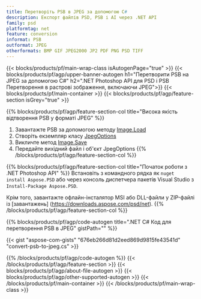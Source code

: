```yaml
---
title: Перетворіть PSB в JPEG за допомогою C#
description: Експорт файлів PSD, PSB і AI через .NET API
family: psd
platformtag: net
feature: conversion
informat: PSB
outformat: JPEG
otherformats: BMP GIF JPEG2000 JP2 PDF PNG PSD TIFF
---
```


{{< blocks/products/pf/main-wrap-class isAutogenPage="true" >}}
{{< blocks/products/pf/agp/upper-banner-autogen h1="Перетворити PSB на JPEG за допомогою C#" h2=".NET Photoshop API для PSD і PSB Перетворення в растрові зображення, включаючи JPEG">}}
{{< blocks/products/pf/main-container >}}
{{< blocks/products/pf/agp/feature-section isGrey="true" >}}

{{% blocks/products/pf/agp/feature-section-col title="Висока якість відтворення PSB у форматі JPEG" %}}
1. Завантажте PSB за допомогою методу [Image.Load](https://apireference.aspose.com/psd/net/aspose.psd/image/methods/load/index)
1. Створіть екземпляр класу [JpegOptions](https://apireference.aspose.com/psd/net/aspose.psd.imageoptions/jpegoptions)
1. Викличте метод [Image.Save](https://apireference.aspose.com/psd/net/aspose.psd/image/methods/save/index)
1. Передайте вихідний файл і об'єкт JpegOptions
{{% /blocks/products/pf/agp/feature-section-col %}}

{{% blocks/products/pf/agp/feature-section-col title="Початок роботи з .NET Photoshop API" %}}
Встановіть з командного рядка як ```nuget install Aspose.PSD``` або через консоль диспетчера пакетів Visual Studio з ```Install-Package Aspose.PSD```.

Крім того, завантажте офлайн-інсталятор MSI або DLL-файли у ZIP-файлі із [завантажень] (https://downloads.aspose.com/psd/net).
{{% /blocks/products/pf/agp/feature-section-col %}}

{{% blocks/products/pf/agp/code-autogen title=".NET C# Код для перетворення PSB в JPEG" gistPath="" %}}

{{< gist "aspose-com-gists" "676eb266d81d2eed869d9815fe43541d" "convert-psb-to-jpeg.cs" >}}

{{% /blocks/products/pf/agp/code-autogen %}}
{{< /blocks/products/pf/agp/feature-section >}}
{{< blocks/products/pf/agp/about-file-autogen >}}
{{< blocks/products/pf/agp/other-supported-autogen >}}
{{< /blocks/products/pf/main-container >}}
{{< /blocks/products/pf/main-wrap-class >}}